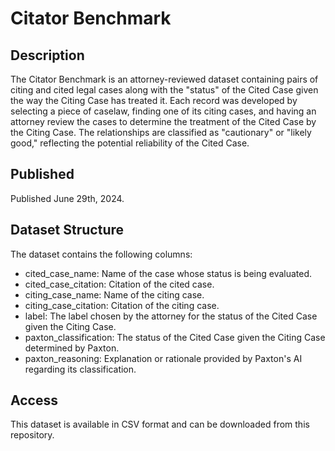 # Citator Benchmark

## Description
The Citator Benchmark is an attorney-reviewed dataset containing pairs of citing and cited legal cases along with the "status" of the Cited Case given the way the Citing Case has treated it. Each record was developed by selecting a piece of caselaw, finding one of its citing cases, and having an attorney review the cases to determine the treatment of the Cited Case by the Citing Case. The relationships are classified as "cautionary" or "likely good," reflecting the potential reliability of the Cited Case.

## Published
Published June 29th, 2024.

## Dataset Structure
The dataset contains the following columns:

- cited_case_name: Name of the case whose status is being evaluated.
- cited_case_citation: Citation of the cited case.
- citing_case_name: Name of the citing case.
- citing_case_citation: Citation of the citing case.
- label: The label chosen by the attorney for the status of the Cited Case given the Citing Case.
- paxton_classification: The status of the Cited Case given the Citing Case determined by Paxton.
- paxton_reasoning: Explanation or rationale provided by Paxton's AI regarding its classification.


## Access
This dataset is available in CSV format and can be downloaded from this repository.
